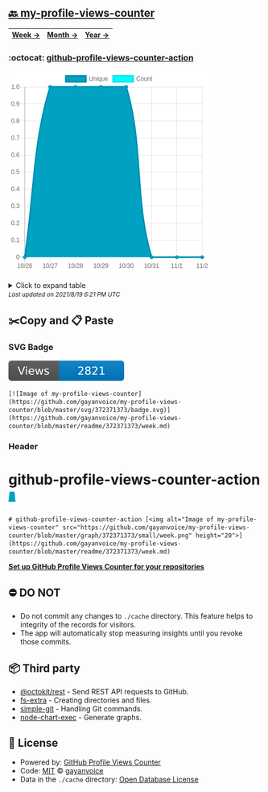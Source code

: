 ## [🔙 my-profile-views-counter](https://github.com/gayanvoice/my-profile-views-counter)
| [**Week →**](https://github.com/gayanvoice/my-profile-views-counter/blob/master/readme/372371373/week.md) | [**Month →**](https://github.com/gayanvoice/my-profile-views-counter/blob/master/readme/372371373/month.md) | [**Year →**](https://github.com/gayanvoice/my-profile-views-counter/blob/master/readme/372371373/year.md) |
| ---- | ---- | ----- |
### :octocat: [github-profile-views-counter-action](https://github.com/gayanvoice/github-profile-views-counter-action)
![Image of my-profile-views-counter](https://github.com/gayanvoice/my-profile-views-counter/blob/master/graph/372371373/large/week.png)

<details>
	<summary>Click to expand table</summary>
	<h2>:calendar: Week Page Views Table</h2>
<table>
	<tr>
		<th>
			Last Updated
		</th>
		<th>
			Unique
		</th>
		<th>
			Count
		</th>
	</tr>
	<tr>
		<td>
			<code>2021/8/19</code>
		</td>
		<td>
			<code>0</code>
		</td>
		<td>
			<code>0</code>
		</td>
	</tr>
	<tr>
		<td>
			<code>2021/8/18</code>
		</td>
		<td>
			<code>1</code>
		</td>
		<td>
			<code>2</code>
		</td>
	</tr>
	<tr>
		<td>
			<code>2021/8/17</code>
		</td>
		<td>
			<code>0</code>
		</td>
		<td>
			<code>0</code>
		</td>
	</tr>
	<tr>
		<td>
			<code>2021/8/16</code>
		</td>
		<td>
			<code>0</code>
		</td>
		<td>
			<code>0</code>
		</td>
	</tr>
	<tr>
		<td>
			<code>2021/8/15</code>
		</td>
		<td>
			<code>0</code>
		</td>
		<td>
			<code>0</code>
		</td>
	</tr>
	<tr>
		<td>
			<code>2021/8/14</code>
		</td>
		<td>
			<code>3</code>
		</td>
		<td>
			<code>4</code>
		</td>
	</tr>
	<tr>
		<td>
			<code>2021/8/13</code>
		</td>
		<td>
			<code>0</code>
		</td>
		<td>
			<code>0</code>
		</td>
	</tr>
	<tr>
		<td>
			<code>2021/8/12</code>
		</td>
		<td>
			<code>0</code>
		</td>
		<td>
			<code>0</code>
		</td>
	</tr>
</table>

</details>
<small><i>Last updated on 2021/8/19 6:21 PM UTC</i></small>

## ✂️Copy and 📋 Paste
### SVG Badge
[![Image of my-profile-views-counter](https://github.com/gayanvoice/my-profile-views-counter/blob/master/svg/372371373/badge.svg)](https://github.com/gayanvoice/my-profile-views-counter/blob/master/readme/372371373/week.md)
```readme
[![Image of my-profile-views-counter](https://github.com/gayanvoice/my-profile-views-counter/blob/master/svg/372371373/badge.svg)](https://github.com/gayanvoice/my-profile-views-counter/blob/master/readme/372371373/week.md)
```
### Header
# github-profile-views-counter-action [<img alt="Image of my-profile-views-counter" src="https://github.com/gayanvoice/my-profile-views-counter/blob/master/graph/372371373/small/week.png" height="20">](https://github.com/gayanvoice/my-profile-views-counter/blob/master/readme/372371373/week.md)
```readme
# github-profile-views-counter-action [<img alt="Image of my-profile-views-counter" src="https://github.com/gayanvoice/my-profile-views-counter/blob/master/graph/372371373/small/week.png" height="20">](https://github.com/gayanvoice/my-profile-views-counter/blob/master/readme/372371373/week.md)
```
[**Set up GitHub Profile Views Counter for your repositories**](https://github.com/gayanvoice/github-profile-views-counter)
## ⛔ DO NOT
- Do not commit any changes to `./cache` directory. This feature helps to integrity of the records for visitors.
- The app will automatically stop measuring insights until you revoke those commits.
## 📦 Third party

- [@octokit/rest](https://www.npmjs.com/package/@octokit/rest) - Send REST API requests to GitHub.
- [fs-extra](https://www.npmjs.com/package/fs-extra) - Creating directories and files.
- [simple-git](https://www.npmjs.com/package/simple-git) - Handling Git commands.
- [node-chart-exec](https://www.npmjs.com/package/node-chart-exec) - Generate graphs.
## 📄 License
- Powered by: [GitHub Profile Views Counter](https://github.com/gayanvoice/github-profile-views-counter)
- Code: [MIT](./LICENSE) © [gayanvoice](https://github.com/gayanvoice/github-profile-views-counter)
- Data in the `./cache` directory: [Open Database License](https://opendatacommons.org/licenses/odbl/1-0/)